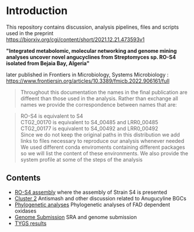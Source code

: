 # Introduction

This repository contains discussion, analysis pipelines, files and scripts used in the preprint https://biorxiv.org/cgi/content/short/2021.12.21.473593v1 

**"Integrated metabolomic, molecular networking and genome mining analyses uncover novel angucyclines from Streptomyces sp. RO-S4 isolated from Bejaia Bay, Algeria"**

later published in Frontiers in Microbiology, Systems Microbiology : https://www.frontiersin.org/articles/10.3389/fmicb.2022.906161/full
 
> Throughout this documentation the names in the final publication are diffeent than those used in the analysis.  Rather than exchange all names we provide the correspondence between names that are:

> RO-S4 is equivalent to S4  
> CTG2\_00170 is equivalent to S4\_00485 and LRR0\_00485  
> CTG2\_00177 is equivalent to S4\_00492 and LRR0\_00492  
> Since we do not keep the original paths in this distribution we add links to files necessary to reproduce our analysis whenever needed  
> We used different conda enviroments containing different packages so we will list the content of these environments. We also provide the system profile at some of the steps of the analysis  

## Contents

- [RO-S4 assembly](https://github.com/suzumar/ROS4_manus/blob/main/files/S4.md) where the assembly of Strain S4 is presented
- [Cluster 2](https://github.com/suzumar/ROS4_manus/blob/main/files/cluster2.md) Antismash and other discussion related to Anugucyline BGCs 
- [Phylogenetic analyses](https://github.com/suzumar/ROS4_manus/blob/main/files/phylo.md) Phylogenetic analyses of FAD dependent oxidases
- [Genome Submission](https://github.com/suzumar/ROS4_manus/blob/main/files/subm.md) SRA and genome submission
- [TYGS results](https://github.com/suzumar/ROS4_manus/blob/main/files/TYGS.md)
